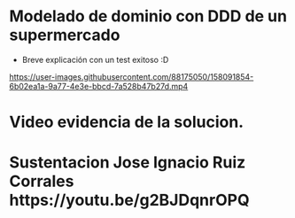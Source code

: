 



# Modelado de dominio con DDD de un supermercado

- Breve explicación con un test exitoso :D

https://user-images.githubusercontent.com/88175050/158091854-6b02ea1a-9a77-4e3e-bbcd-7a528b47b27d.mp4

<h1>Video evidencia de la solucion.</h1>
<h1>Sustentacion Jose Ignacio Ruiz Corrales https://youtu.be/g2BJDqnrOPQ<h1>
